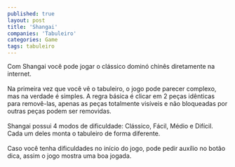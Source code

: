 ```yaml
---
published: true
layout: post
title: 'Shangai'
companies: 'Tabuleiro'
categories: Game
tags: tabuleiro
---
```

Com Shangai voc&ecirc; pode jogar o cl&aacute;ssico domin&oacute; chin&ecirc;s diretamente na internet.<br /><br />Na primeira vez que voc&ecirc; v&ecirc; o tabuleiro, o jogo pode parecer complexo, mas na verdade &eacute; simples. A regra b&aacute;sica &eacute; clicar em 2 pe&ccedil;as id&ecirc;nticas para remov&ecirc;-las, apenas as pe&ccedil;as totalmente vis&iacute;veis e n&atilde;o bloqueadas por outras pe&ccedil;as podem ser removidas.<br /><br />Shangai possui 4 modos de dificuldade: Cl&aacute;ssico, F&aacute;cil, M&eacute;dio e Dif&iacute;cil. Cada um deles monta o tabuleiro de forma diferente.<br /><br />Caso voc&ecirc; tenha dificuldades no in&iacute;cio do jogo, pode pedir aux&iacute;lio no bot&atilde;o dica, assim o jogo mostra uma boa jogada.